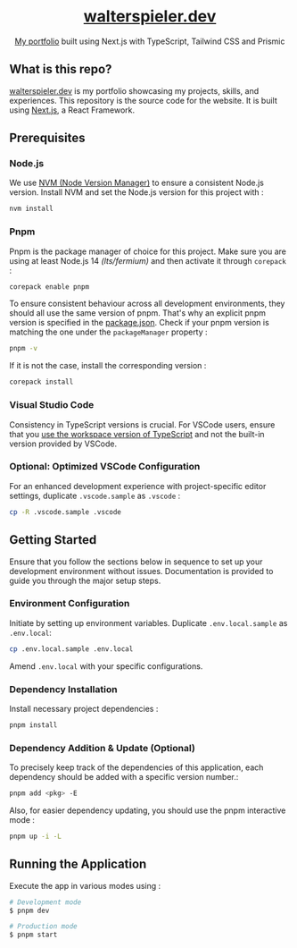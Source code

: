 <h1 align="center">
  <a href="https://walterspieler.dev/">walterspieler.dev</a>
</h1>
<p align="center">
  <a href="https://walterspieler.dev/">My portfolio</a> built using Next.js with TypeScript, Tailwind CSS and Prismic
</p>

## What is this repo?

[walterspieler.dev](https://walterspieler.dev/) is my portfolio showcasing my projects, skills, and experiences. This repository is the source code for the website. It is built using [Next.js](https://nextjs.org), a React Framework.

## Prerequisites

### Node.js

We use [NVM (Node Version Manager)](https://github.com/nvm-sh/nvm) to ensure a consistent Node.js version. Install NVM and set the Node.js version for this project with :

```bash
nvm install
```

### Pnpm

Pnpm is the package manager of choice for this project. Make sure you are using at least Node.js 14 _(lts/fermium)_ and then activate it through `corepack` :

```bash
corepack enable pnpm
```

To ensure consistent behaviour across all development environments, they should all use the same version of pnpm. That's why an explicit pnpm version is specified in the [package.json](). Check if your pnpm version is matching the one under the `packageManager` property :

```bash
pnpm -v
```

If it is not the case, install the corresponding version :

```bash
corepack install
```

### Visual Studio Code

Consistency in TypeScript versions is crucial. For VSCode users, ensure that you [use the workspace version of TypeScript](https://code.visualstudio.com/docs/typescript/typescript-compiling#_using-the-workspace-version-of-typescript) and not the built-in version provided by VSCode.

### Optional: Optimized VSCode Configuration

For an enhanced development experience with project-specific editor settings, duplicate `.vscode.sample` as `.vscode` :

```bash
cp -R .vscode.sample .vscode
```

## Getting Started

Ensure that you follow the sections below in sequence to set up your development environment without issues.
Documentation is provided to guide you through the major setup steps.

### Environment Configuration

Initiate by setting up environment variables. Duplicate `.env.local.sample` as `.env.local`:

```bash
cp .env.local.sample .env.local
```

Amend `.env.local` with your specific configurations.

### Dependency Installation

Install necessary project dependencies :

```bash
pnpm install
```

### Dependency Addition & Update (Optional)

To precisely keep track of the dependencies of this application, each dependency should be added with a specific version number.:

```bash
pnpm add <pkg> -E
```

Also, for easier dependency updating, you should use the pnpm interactive mode :

```bash
pnpm up -i -L
``` 

## Running the Application

Execute the app in various modes using :

```bash
# Development mode
$ pnpm dev

# Production mode
$ pnpm start
```
